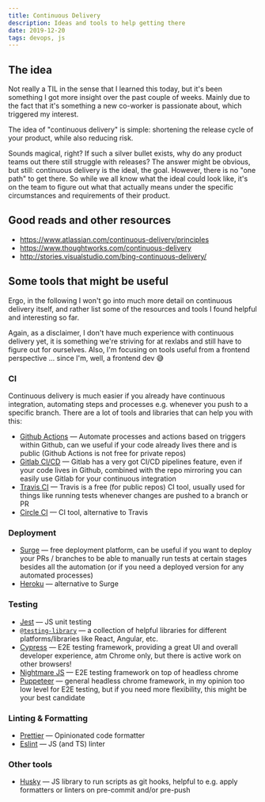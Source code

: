 ```yaml
---
title: Continuous Delivery
description: Ideas and tools to help getting there
date: 2019-12-20
tags: devops, js
---
```


## The idea

Not really a TIL in the sense that I learned this today, but it's been something I got more insight over the past couple of weeks. Mainly due to the fact that it's something a new co-worker is passionate about, which triggered my interest.

The idea of "continuous delivery" is simple: shortening the release cycle of your product, while also reducing risk.

Sounds magical, right? If such a silver bullet exists, why do any product teams out there still struggle with releases? The answer might be obvious, but still: continuous delivery is the ideal, the goal. However, there is no "one path" to get there. So while we all know what the ideal could look like, it's on the team to figure out what that actually means under the specific circumstances and requirements of their product.

## Good reads and other resources

- https://www.atlassian.com/continuous-delivery/principles
- https://www.thoughtworks.com/continuous-delivery
- http://stories.visualstudio.com/bing-continuous-delivery/

## Some tools that might be useful

Ergo, in the following I won't go into much more detail on continuous delivery itself, and rather list some of the resources and tools I found helpful and interesting so far.

Again, as a disclaimer, I don't have much experience with continuous delivery yet, it is something we're striving for at rexlabs and still have to figure out for ourselves. Also, I'm focusing on tools useful from a frontend perspective ... since I'm, well, a frontend dev 😅

### CI

Continuous delivery is much easier if you already have continuous integration, automating steps and processes e.g. whenever you push to a specific branch. There are a lot of tools and libraries that can help you with this:

- [Github Actions](https://github.com/actions) — Automate processes and actions based on triggers within Github, can we useful if your code already lives there and is public (Github Actions is not free for private repos)
- [Gitlab CI/CD](https://docs.gitlab.com/ee/ci/) — Gitlab has a very got CI/CD pipelines feature, even if your code lives in Github, combined with the repo mirroring you can easily use Gitlab for your continuous integration
- [Travis CI](https://travis-ci.com/plans) — Travis is a free (for public repos) CI tool, usually used for things like running tests whenever changes are pushed to a branch or PR
- [Circle CI](https://circleci.com/) — CI tool, alternative to Travis

### Deployment

- [Surge](https://surge.sh/) — free deployment platform, can be useful if you want to deploy your PRs / branches to be able to manually run tests at certain stages besides all the automation (or if you need a deployed version for any automated processes)
- [Heroku](https://www.heroku.com/) — alternative to Surge

### Testing

- [Jest](https://jestjs.io/) — JS unit testing
- [`@testing-library`](https://testing-library.com/) — a collection of helpful libraries for different platforms/libraries like React, Angular, etc.
- [Cypress](https://www.cypress.io/) — E2E testing framework, providing a great UI and overall developer experience, atm Chrome only, but there is active work on other browsers!
- [Nightmare JS](https://github.com/segmentio/nightmare) — E2E testing framework on top of headless chrome
- [Puppeteer](https://github.com/puppeteer/puppeteer) — general headless chrome framework, in my opinion too low level for E2E testing, but if you need more flexibility, this might be your best candidate

### Linting & Formatting

- [Prettier](https://prettier.io/) — Opinionated code formatter
- [Eslint](https://eslint.org/) — JS (and TS) linter

### Other tools

- [Husky](https://github.com/typicode/husky) — JS library to run scripts as git hooks, helpful to e.g. apply formatters or linters on pre-commit and/or pre-push
